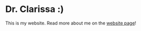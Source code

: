 # Dr. Clarissa :)

This is my website. Read more about me on the [website page](https://caforbes.github.io)!
